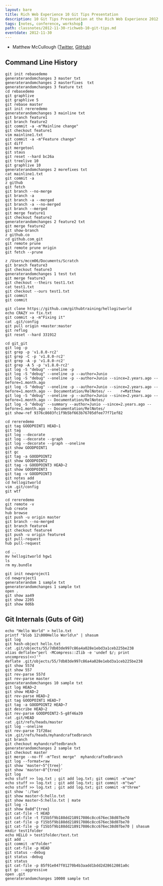 ```yaml
---
layout: bare
title: Rich Web Experience 10 Git Tips Presentation
description: 10 Git Tips Presentation at the Rich Web Experience 2012
tags: [notes, conference, workshop]
path: classnotes/2012-11-30-richweb-10-git-tips.md
eventdate: 2012-11-30
---
```



* Matthew McCullough ([Twitter](http://twitter.com/matthewmccull), [GitHub](https://github.com/matthewmccullough))

## Command Line History

    git init rebasedemo
    generaterandomchanges 3 master txt
    generaterandomchanges 2 masterfixes  txt
    generaterandomchanges 3 feature txt
    cd rebasedemo
    git graphlive 
    git graphlive 5
    git rebase master
    git init rereredemo
    generaterandomchanges 3 mainline txt
    git branch feature1
    git branch feature2
    git commit -a -m"Mainline change"
    git checkout feature1
    vim mainline1.txt
    git commit -a -m"Feature change"
    git diff
    git mergetool
    git staus
    git reset --hard bc26a
    git treelive 10
    git graphlive 10
    generaterandomchanges 2 morefixes txt
    cat mainline1.txt
    git commit -a
    z github
    git fetch
    git branch --no-merge
    git branch -a
    git branch -a --merged
    git branch -a --no-merged
    git branch --merged
    git merge feature1
    git checkout feature2
    generaterandomchanges 2 feature2 txt
    git merge feature2
    git show-branch
    z github.co
    cd github.com_git
    git remote prune
    git remote prune origin
    git fetch --prune
    
    z /Users/mccm06/Documents/Scratch
    git branch feature3
    git checkout feature3
    generaterandomchanges 1 test txt
    git merge feature3
    git checkout --theirs test1.txt
    cat test1.txt
    git checkout --ours test1.txt
    git commit
    git commit 
    
    git clone https://github.com/githubtraining/hellogitworld
    echo CRAZY >> fix.txt
    git commit -a -m"Fixing it"
    cat .git/config
    git pull origin +master:master
    git reflog
    git reset --hard 331912
    
    cd git_git
    git log -p
    git grep -p 'v1.8.0-rc2'
    git grep -C -p 'v1.8.0-rc2'
    git grep -A -p 'v1.8.0-rc2'
    git grep -A 5 -p 'v1.8.0-rc2'
    git log -S "debug" --oneline -p
    git log -S "debug" --oneline -p --author=Junio
    git log -S "debug" --oneline -p --author=Junio --since=2.years.ago --before=1.month.ago
    git log -S "debug" --oneline -p --author=Junio --since=2.years.ago --before=1.month.ago -- Documentation/RelNotes/ --    r=Matthew
    git log -S "debug" --oneline -p --author=Junio --since=2.years.ago --before=1.month.ago -- Documentation/RelNotes/
    git log -S "debug" --summary --author=Junio --since=2.years.ago --before=1.month.ago -- Documentation/RelNotes/
    git show-ref 9376c8603fc1f9b5bf663b76705dfee77f71ef82
    
    cd rereredemo
    git tag GOODPOINT1 HEAD~1
    git tag
    git log --decorate
    git log --decorate --graph
    git log --decorate --graph --oneline
    git show GOODPOINT1
    git gc
    git tag -a GOODPOINT2
    git show GOODPOINT2
    git tag -s GOODPOINT3 HEAD~2
    git show GOODPOINT3
    git tag -v GOODPOINT3
    git notes add 
    cd hellogitworld
    vim .git/config
    git wtf
    
    cd rereredemo
    git remote -v
    hub create
    hub browse
    git push -u origin master
    git branch --no-merged
    git branch feature4
    git checkout feature4
    git push -u origin feature4
    git pull-request
    hub pull-request
    
    cd ..
    mv hellogitworld hgw1
    ls
    rm my.bundle
    
    git init newproject1
    cd newproject1
    generaterandom 1 sample txt
    generaterandomchanges 1 sample txt
    open .
    git show aa49
    git show 2205
    git show 0d6b
    
## Git Internals (Guts of Git)

    echo "Hello World" > hello.txt
    printf "blob 12\000Hello World\n" | shasum
    git log 
    git hash-object hello.txt
    cat .git/objects/55/7db03de997c86a4a028e1ebd3a1ceb225be238
    alias deflate="perl -MCompress::Zlib -e 'undef $/; print uncompress(<>)'"
    deflate .git/objects/55/7db03de997c86a4a028e1ebd3a1ceb225be238
    git show 557d
    git show 557
    git rev-parse 557d
    git rev-parse master
    generaterandomchanges 10 sample txt
    git log HEAD~2
    git show HEAD~2
    git rev-parse HEAD~2
    git tag GOODPOINT1 HEAD~7
    git tag -a GOODPOINT2 HEAD~7
    git describe HEAD~2
    git rev-parse GOODPOINT2-5-g8f46a39
    cat .git/HEAD
    cat .git/refs/heads/master
    git log --oneline
    git rev-parse 71f20ac
    vim .git/refs/heads/myhandcraftedbranch
    git branch
    git checkout myhandcraftedbranch
    generaterandomchanges 2 sample txt
    git checkout master
    git merge --no-ff -m"Test merge"  myhandcraftedbranch
    git log --format=raw
    git show 'master~5^{tree}'
    git show 'master~8^{tree}'
    git log
    echo stuff >> log.txt ; git add log.txt; git commit -m"one"
    echo stuff >> log.txt ; git add log.txt; git commit -m"two"
    echo stuff >> log.txt ; git add log.txt; git commit -m"three"
    git show ':/two'
    git show master~5:hello.txt
    git show master~5:hello.txt | mate
    git log -1
    git show 0a8d^{tree}
    git cat-file -t HEAD
    git cat-file -t f15b5f9b188dd218917086c8cc676ec38d07be70
    git cat-file -p f15b5f9b188dd218917086c8cc676ec38d07be70
    git cat-file -p f15b5f9b188dd218917086c8cc676ec38d07be70 | shasum
    mkdir test1folder
    echo HELLO > test1folder/test.txt
    git add .
    git commit -m"Folder"
    git cat-file -p HEAD
    git status --debug
    git status -debug
    git status
    git cat-file -p 85f91e047f01270b4b3aadd1bdd2d28612081a0c
    git gc --aggressive
    open .git
    generaterandomchanges 10000 sample txt
